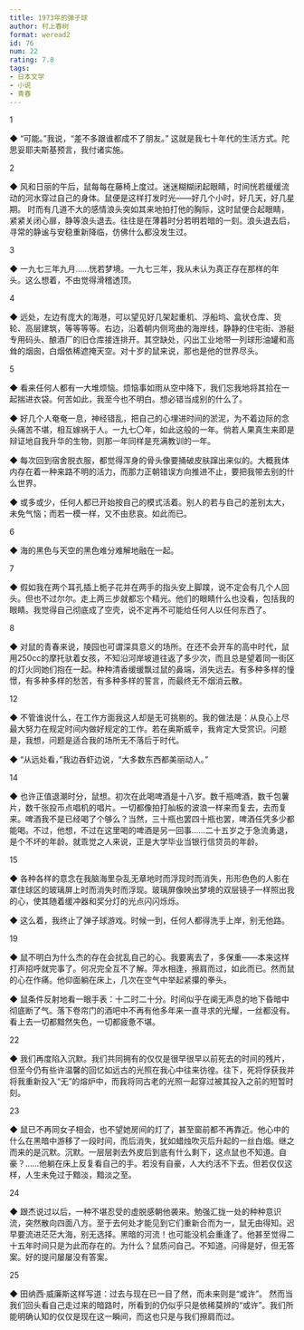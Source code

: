 ```yaml
---
title: 1973年的弹子球
author: 村上春树
format: weread2
id: 76
num: 22
rating: 7.8
tags:
- 日本文学
- 小说
- 青春
---
```


1

◆ “可能。”我说，“差不多跟谁都成不了朋友。”
这就是我七十年代的生活方式。陀思妥耶夫斯基预言，我付诸实施。


2

◆ 风和日丽的午后，鼠每每在藤椅上度过。迷迷糊糊闭起眼睛，时间恍若缓缓流动的河水穿过自己的身体。鼠便是这样打发时光——好几个小时，好几天，好几星期。
时而有几道不大的感情浪头突如其来地拍打他的胸际，这时鼠便合起眼睛，紧紧关闭心扉，静等浪头退去。往往是在薄暮时分若明若暗的一刻。浪头退去后，寻常的静谧与安稳重新降临，仿佛什么都没发生过。


3

◆ 一九七三年九月……恍若梦境。一九七三年，我从未认为真正存在那样的年头。这么想着，不由觉得滑稽透顶。


4

◆ 远处，左边有庞大的海港，可以望见好几架起重机、浮船坞、盒状仓库、货轮、高层建筑，等等等等。右边，沿着朝内侧弯曲的海岸线，静静的住宅街、游艇专用码头、酿酒厂的旧仓库接连排开。其空缺处，闪出工业地带一列球形油罐和高耸的烟囱，白烟依稀遮掩天空。对十岁的鼠来说，那也是他的世界尽头。


5

◆ 看来任何人都有一大堆烦恼。烦恼事如雨从空中降下，我们忘我地将其拾在一起揣进衣袋。何苦如此，我至今也不明白。想必错当成别的什么了。

◆ 好几个人奄奄一息，神经错乱，把自己的心埋进时间的淤泥，为不着边际的念头痛苦不堪，相互嫁祸于人。一九七〇年，如此这般的一年。倘若人果真生来即是辩证地自我升华的生物，则那一年同样是充满教训的一年。

◆ 每次回到宿舍脱衣服，都觉得浑身的骨头像要捅破皮肤蹿出来似的。大概我体内存在着一种来路不明的活力，而那力正朝错误方向推进不止，要把我带去别的什么世界。

◆ 或多或少，任何人都已开始按自己的模式活着。别人的若与自己的差别太大，未免气恼；而若一模一样，又不由悲哀。如此而已。


6

◆ 海的黑色与天空的黑色难分难解地融在一起。


7

◆ 假如我在两个耳孔插上栀子花并在两手的指头安上脚蹼，说不定会有几个人回头。但也不过尔尔。走上两三步就都忘个精光。他们的眼睛什么也没看，包括我的眼睛。我觉得自己彻底成了空壳，说不定再不可能给任何人以任何东西了。


8

◆ 对鼠的青春来说，陵园也可谓深具意义的场所。在还不会开车的高中时代，鼠用250cc的摩托驮着女孩，不知沿河岸坡道往返了多少次，而且总是望着同一街区的灯火同她们抱在一起。种种清香缓缓飘过鼠的鼻端，消失远去。有多种多样的憧憬，有多种多样的愁苦，有多种多样的誓言，而最终无不烟消云散。


12

◆ 不管谁说什么，在工作方面我这人却是无可挑剔的。我的做法是：从良心上尽最大努力在规定时间内做好规定的工作。若在奥斯威辛，我肯定大受赏识。问题是，我想，问题是适合我的场所无不落后于时代。

◆ “从远处看，”我边吞虾边说，“大多数东西都美丽动人。”


14

◆ 也许正值退潮时分，鼠想。初次在此喝啤酒是十八岁。数千瓶啤酒，数千包薯片，数千张投币点唱机的唱片。一切都像拍打舢板的波浪一样来而复去，去而复来。啤酒我不是已经喝了个够么？当然，三十瓶也罢四十瓶也罢，啤酒任凭多少都能喝。不过，他想，不过在这里喝的啤酒是另一回事……二十五岁之于急流勇退，是个不坏的年龄。就乖觉之人来说，正是大学毕业当银行信贷员的年龄。


15

◆ 各种各样的意念在我脑海里杂乱无章地时而浮现时而消失，形形色色的人影在罩住球区的玻璃屏上时而消失时而浮现。玻璃屏像映出梦境的双层镜子一样照出我的心，使其随着缓冲器和奖分灯的光点闪闪烁烁。

◆ 这么着，我终止了弹子球游戏。时候一到，任何人都得洗手上岸，别无他路。


19

◆ 鼠不明白为什么杰的存在会扰乱自己的心。我要离去了，多保重——本来这样打声招呼就完事了。何况完全互不了解。萍水相逢，擦肩而过，如此而已。然而鼠的心在作痛。他仰面躺在床上，几次在空气中举起紧攥的拳头。

◆ 鼠条件反射地看一眼手表：十二时二十分。时间似乎在阒无声息的地下昏暗中彻底断了气。落下卷帘门的酒吧中不再有他多年来一直寻求的光耀，一丝都没有。看上去一切都黯然失色，一切都疲惫不堪。


22

◆ 我们再度陷入沉默。我们共同拥有的仅仅是很早很早以前死去的时间的残片，但至今仍有些许温馨的回忆如远古的光照在我心中往来彷徨。往下，死将俘获我并将我重新投入“无”的熔炉中，而我将同古老的光照一起穿过被其投入之前的短暂时刻。


23

◆ 鼠已不再同女子相会，也不望她房间的灯了，甚至窗前都不再靠近。他心中的什么在黑暗中游移了一段时间，而后消失，犹如蜡烛吹灭后升起的一丝白烟。继之而来的是沉默。沉默。一层层剥去外皮后到底有什么剩下，这点鼠也不知道。自豪？……他躺在床上反复看自己的手。若没有自豪，人大约活不下去。但若仅仅这样，人生未免过于黯淡，黯淡之至。


24

◆ 跟杰说过以后，一种不堪忍受的虚脱感朝他袭来。勉强汇拢一处的种种意识流，突然散向四面八方。至于去何处才能见到它们重新合而为一，鼠无由得知。迟早要流进茫茫大海，别无选择。黑暗的河流！也可能没机会重逢了。他甚至觉得二十五年时间只是为此而存在的。为什么？鼠质问自己。不知道。问得是好，但无答案。好的提问屡屡没有答案。


25

◆ 田纳西·威廉斯这样写道：过去与现在已一目了然，而未来则是“或许”。
然而当我们回头看自己走过来的暗路时，所看到的仍似乎只是依稀莫辨的“或许”。我们所能明确认知的仅仅是现在这一瞬间，而这也只是与我们擦肩而过。

